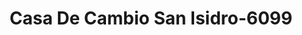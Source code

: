 ---
f_zip-code: 78557
f_state-code: TX
title: Casa De Cambio San Isidro-6099
f_phone: 956-843-8364
f_city-only: Hidalgo
f_address: 211 S International Blvd Hidalgo
f_location-unique-id: '6099'
slug: casa-de-cambio-san-isidro-6099
updated-on: '2024-05-30T13:46:58.046Z'
created-on: '2024-05-30T13:36:59.803Z'
published-on: '2024-05-30T13:54:32.469Z'
f_city-state: cms/city/hidalgo-tx.md
f_company: cms/company/casa-de-cambio-san-isidro.md
f_state: cms/state/texas.md
layout: '[payday-loan].html'
tags: payday-loan
---